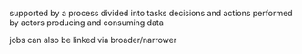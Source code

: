 supported by a process
divided into tasks
decisions and actions
performed by actors
producing and consuming data

jobs can also be linked via broader/narrower